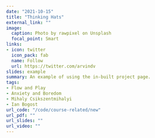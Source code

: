 ```yaml
---
date: "2021-10-15"
title: "Thinking Hats"
external_link: ""
image:
  caption: Photo by rawpixel on Unsplash
  focal_point: Smart
links:
- icon: twitter
  icon_pack: fab
  name: Follow
  url: https://twitter.com/arvindv
slides: example
summary: An example of using the in-built project page.
tags:
- Flow and Play
- Anxiety and Boredom
- Mihaly Csikszentmihalyi
- Ian Bogost
url_code: "/code/course-related/new"
url_pdf: ""
url_slides: ""
url_video: ""
---
```


